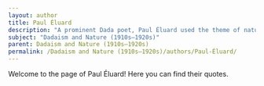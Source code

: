 ```yaml
---
layout: author
title: Paul Éluard
description: "A prominent Dada poet, Paul Éluard used the theme of nature in his works to express the ways love interacts with the world. His poetry often combines romantic imagery with surrealistic elements originating from Dadaist influences."
subject: "Dadaism and Nature (1910s–1920s)"
parent: Dadaism and Nature (1910s–1920s)
permalink: /Dadaism and Nature (1910s–1920s)/authors/Paul-Éluard/
---
```


Welcome to the page of Paul Éluard! Here you can find their quotes.

